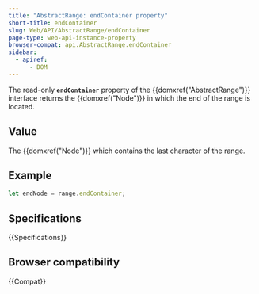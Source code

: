```yaml
---
title: "AbstractRange: endContainer property"
short-title: endContainer
slug: Web/API/AbstractRange/endContainer
page-type: web-api-instance-property
browser-compat: api.AbstractRange.endContainer
sidebar:
  - apiref:
      - DOM
---
```


The read-only **`endContainer`** property of the {{domxref("AbstractRange")}} interface returns the {{domxref("Node")}} in which the end of the range is located.

## Value

The {{domxref("Node")}} which contains the last character of the range.

## Example

```js
let endNode = range.endContainer;
```

## Specifications

{{Specifications}}

## Browser compatibility

{{Compat}}
